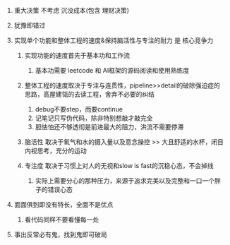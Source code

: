 1. 重大决策 不考虑 沉没成本(包含 理财决策)
2. 犹豫即错过
3. 实现单个功能和整体工程的速度&保持脑活性与专注的耐力 是 核心竞争力

   1. 实现功能的速度首先于基本功和工作流

      1. 基本功需要 leetcode 和 AI框架的源码阅读和使用熟练度

   2. 整体工程的速度取决于专注与连贯性，pipeline>>detail的破除强迫症的思路，高屋建瓴的去读工程，舍弃不必要的纠结

      1. debug不要step，而要continue
      2. 记笔记只写伪代码，除非特别想敲才敲完全
      3. 胆怯怕还不够透彻是前进最大的阻力，洪流不需要停滞

   3. 脑活性 取决于氧气和水的摄入量以及意念操控 >> 大且舒适的水杯，闭目内视思考，充分的运动
   4. 专注度 取决于习惯上对人的无视和slow is fast的沉稳心态，不会掉线

      1. 实际上需要分心的那种压力，来源于追求完美以及完整和一口一个胖子的错误心态


4. 面面俱到即没有特长，全面不是优点

   1. 看代码同样不要看懂每一处

5. 事出反常必有鬼，找到鬼即可破局

